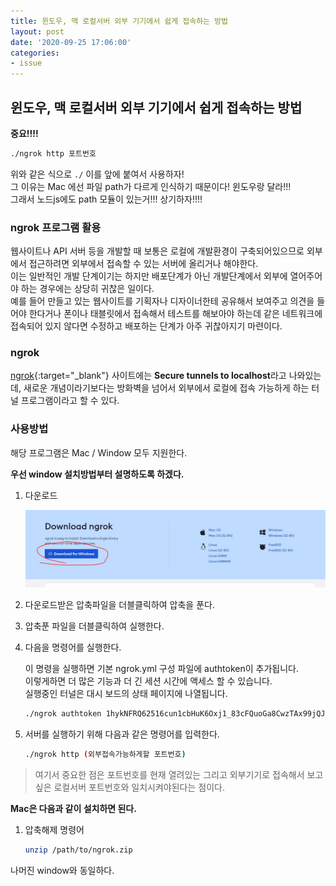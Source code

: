 ```yaml
---
title: 윈도우, 맥 로컬서버 외부 기기에서 쉽게 접속하는 방법
layout: post
date: '2020-09-25 17:06:00'
categories:
- issue
---
```


## 윈도우, 맥 로컬서버 외부 기기에서 쉽게 접속하는 방법

**중요!!!!**

```bash
./ngrok http 포트번호
```

위와 같은 식으로 `./` 이를 앞에 붙여서 사용하자!  
그 이유는 Mac 에선 파일 path가 다르게 인식하기 때문이다! 윈도우랑 달라!!!  
그래서 노드js에도 path 모듈이 있는거!!! 상기하자!!!!

### ngrok 프로그램 활용

웹사이트나 API 서버 등을 개발할 때 보통은 로컬에 개발환경이 구축되어있으므로 외부에서 접근하려면 외부에서 접속할 수 있는 서버에 올리거나 해야한다.  
이는 일반적인 개발 단계이기는 하지만 배포단계가 아닌 개발단계에서 외부에 열어주어야 하는 경우에는 상당히 귀찮은 일이다.  
예를 들어 만들고 있는 웹사이트를 기획자나 디자이너한테 공유해서 보여주고 의견을 들어야 한다거나 폰이나 태블릿에서 접속해서 테스트를 해보아야 하는데 같은 
네트워크에 접속되어 있지 않다면 수정하고 배포하는 단계가 아주 귀찮아지기 마련이다.

### ngrok

[ngrok](https://ngrok.com/){:target="_blank"} 사이트에는 **Secure tunnels to localhost**라고 나와있는데, 새로운 개념이라기보다는 
방화벽을 넘어서 외부에서 로컬에 접속 가능하게 하는 터널 프로그램이라고 할 수 있다.  

### 사용방법

해당 프로그램은 Mac / Window 모두 지원한다.  

**우선 window 설치방법부터 설명하도록 하겠다.**

1. 다운로드  

   ![](/static/img/issue/image02.jpg)
   
2. 다운로드받은 압축파일을 더블클릭하여 압축을 푼다.
3. 압축푼 파일을 더블클릭하여 실행한다.
4. 다음을 명령어를 실행한다.  
   
   이 명령을 실행하면 기본 ngrok.yml 구성 파일에 authtoken이 추가됩니다.  
   이렇게하면 더 많은 기능과 더 긴 세션 시간에 액세스 할 수 있습니다.  
   실행중인 터널은 대시 보드의 상태 페이지에 나열됩니다.
   
   ```bash
   ./ngrok authtoken 1hykNFRQ62516cun1cbHuK6Oxj1_83cFQuoGa8CwzTAx99jQJ
   ```
   
5. 서버를 실행하기 위해 다음과 같은 명령어를 입력한다.  
   
   ```bash
   ./ngrok http (외부접속가능하게할 포트번호)
   ```
   
>여기서 중요한 점은 포트번호를 현재 열려있는 그리고 외부기기로 접속해서 보고싶은 로컬서버 포트번호와 일치시켜야된다는 점이다.  

**Mac은 다음과 같이 설치하면 된다.**

1. 압축해제 명령어  
   
   ```bash
   unzip /path/to/ngrok.zip
   ```
   
나머진 window와 동일하다.